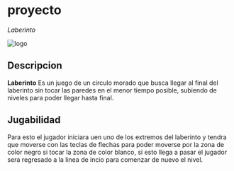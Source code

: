 # proyecto 

*Laberinto* 

![logo](https://encrypted-tbn0.gstatic.com/images?q=tbn:ANd9GcQCJ_fkguaZ9_R-7NI_byJJ5HFwldWpOhCxZg&usqp=CAU)

## Descripcion 

**Laberinto** Es un juego de un circulo morado que busca llegar al final del laberinto sin tocar las paredes en el menor tiempo posible, subiendo de niveles para poder llegar hasta final.

## Jugabilidad 

Para esto el jugador iniciara uen uno de los extremos del laberinto y tendra que moverse con las teclas de flechas para poder moverse por la zona de color negro si tocar la zona de color blanco, si esto llega a pasar el jugador sera regresado a la linea de incio para comenzar de nuevo el nivel.